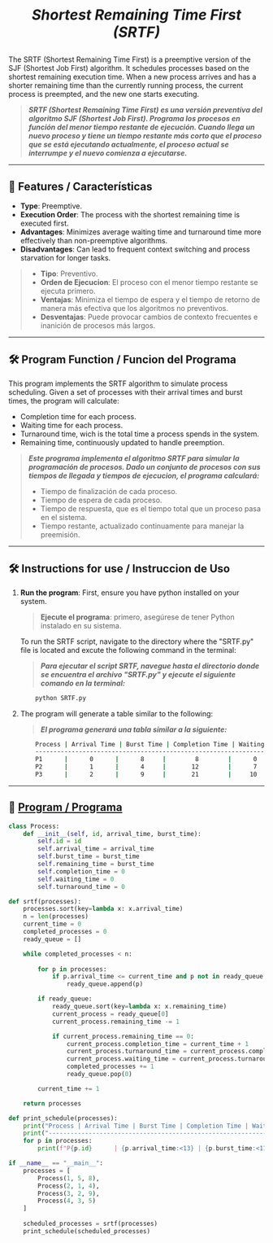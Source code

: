 <h1 align="center">

_Shortest Remaining Time First (SRTF)_

</h1>

The SRTF (Shortest Remaining Time First) is a preemptive version of the SJF (Shortest Job First) algorithm. It schedules processes based on the shortest remaining execution time. When a new process arrives and has a shorter remaining time than the currently running process, the current process is preempted, and the new one starts executing.
>***SRTF (Shortest Remaining Time First) es una versión preventiva del algoritmo SJF (Shortest Job First). Programa los procesos en función del menor tiempo restante de ejecución. Cuando llega un nuevo proceso y tiene un tiempo restante más corto que el proceso que se está ejecutando actualmente, el proceso actual se interrumpe y el nuevo comienza a ejecutarse.***

---

## 🌟 Features / Características
- **Type**: Preemptive.
- **Execution Order**: The process with the shortest remaining time is executed first.
- **Advantages**: Minimizes average waiting time and turnaround time more effectively than non-preemptive   algorithms.
- **Disadvantages**: Can lead to frequent context switching and process starvation for longer tasks.

>- **Tipo**: Preventivo.
>- **Orden de Ejecucion**: El proceso con el menor tiempo restante se ejecuta primero.
>- **Ventajas**: Minimiza el tiempo de espera y el tiempo de retorno de manera más efectiva que los algoritmos no preventivos.
>- **Desventajas**: Puede provocar cambios de contexto frecuentes e inanición de procesos más largos.

---

## 🛠️ Program Function / Funcion del Programa

This program implements the SRTF algorithm to simulate process scheduling. Given a set of processes with their arrival times and burst times, the program will calculate:

- Completion time for each process.
- Waiting time for each process.
- Turnaround time, wich is the total time a process spends in the system.
- Remaining time, continuously updated to handle preemption.
  
>***Este programa implementa el algoritmo SRTF para simular la programación de procesos. Dado un conjunto de procesos con sus tiempos de llegada y tiempos de ejecucion, el programa calculará:***
>- Tiempo de finalización de cada proceso.
>- Tiempo de espera de cada proceso.
>- Tiempo de respuesta, que es el tiempo total que un proceso pasa en el sistema.
>- Tiempo restante, actualizado continuamente para manejar la preemisión.

---

## 🛠️ Instructions for use / Instruccion de Uso

1. **Run the program**: First, ensure you have python installed on your system.
    >**Ejecute el programa**: primero, asegúrese de tener Python instalado en su sistema.    
    
    To run the SRTF script, navigate to the directory where the "SRTF.py" file is located and excute the following command in the terminal:
    >***Para ejecutar el script SRTF, navegue hasta el directorio donde se encuentra el archivo "SRTF.py" y ejecute el siguiente comando en la terminal:***

    ```bash
        python SRTF.py
    ```
2. The program will generate a table similar to the following:
    >***El programa generará una tabla similar a la siguiente:***

    ```bash
        Process | Arrival Time | Burst Time | Completion Time | Waiting Time | Turnaround Time
        ---------------------------------------------------------------------------------------
        P1      |      0      |      8     |        8        |      0      |       8
        P2      |      1      |      4     |       12        |      7      |      11
        P3      |      2      |      9     |       21        |     10      |      18
    ```

---

## 🧩 [Program / Programa](/SRTF/SRTF.py)

```python
class Process:
    def __init__(self, id, arrival_time, burst_time):
        self.id = id 
        self.arrival_time = arrival_time 
        self.burst_time = burst_time 
        self.remaining_time = burst_time  
        self.completion_time = 0 
        self.waiting_time = 0  
        self.turnaround_time = 0 

def srtf(processes):
    processes.sort(key=lambda x: x.arrival_time)
    n = len(processes)  
    current_time = 0 
    completed_processes = 0  
    ready_queue = [] 

    while completed_processes < n:
        
        for p in processes:
            if p.arrival_time <= current_time and p not in ready_queue and p.remaining_time > 0:
                ready_queue.append(p)

        if ready_queue:
            ready_queue.sort(key=lambda x: x.remaining_time)
            current_process = ready_queue[0] 
            current_process.remaining_time -= 1 

            if current_process.remaining_time == 0: 
                current_process.completion_time = current_time + 1 
                current_process.turnaround_time = current_process.completion_time - current_process.arrival_time  
                current_process.waiting_time = current_process.turnaround_time - current_process.burst_time 
                completed_processes += 1  
                ready_queue.pop(0) 

        current_time += 1

    return processes 

def print_schedule(processes):
    print("Process | Arrival Time | Burst Time | Completion Time | Waiting Time | Turnaround Time")
    print("---------------------------------------------------------------------------------------")
    for p in processes:
        print(f"P{p.id}      | {p.arrival_time:<13} | {p.burst_time:<11} | {p.completion_time:<15} | {p.waiting_time:<12} | {p.turnaround_time:<15}")

if __name__ == "__main__":
    processes = [
        Process(1, 5, 8),  
        Process(2, 1, 4),  
        Process(3, 2, 9),  
        Process(4, 3, 5)   
    ]
    
    scheduled_processes = srtf(processes)  
    print_schedule(scheduled_processes)
```
    
